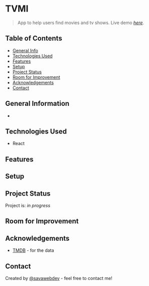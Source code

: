 # TVMI

> App to help users find movies and tv shows.
> Live demo [_here_](https://www.example.com). <!-- If you have the project hosted somewhere, include the link here. -->

## Table of Contents

- [General Info](#general-information)
- [Technologies Used](#technologies-used)
- [Features](#features)
- [Setup](#setup)
- [Project Status](#project-status)
- [Room for Improvement](#room-for-improvement)
- [Acknowledgements](#acknowledgements)
- [Contact](#contact)
<!-- * [License](#license) -->

## General Information

-

## Technologies Used

- React

## Features

## Setup

## Project Status

Project is: _in progress_

## Room for Improvement

## Acknowledgements

- [TMDB](https://www.themoviedb.org/) - for the data

## Contact

Created by [@savawebdev](https://github.com/savawebdev) - feel free to contact me!
